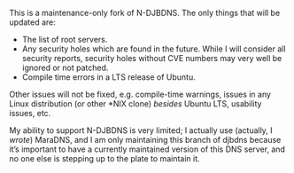 This is a maintenance-only fork of N-DJBDNS.  The only things that
will be updated are:

* The list of root servers.
* Any security holes which are found in the future.  While I will consider
  all security reports, security holes without CVE numbers may very well
  be ignored or not patched.  
* Compile time errors in a LTS release of Ubuntu.

Other issues will not be fixed, e.g. compile-time warnings, issues in any
Linux distribution (or other *NIX clone) *besides* Ubuntu LTS, usability 
issues, etc.

My ability to support N-DJBDNS is very limited; I actually use (actually, I
*wrote*) MaraDNS, and I am only maintaining this branch of djbdns
because it’s important to have a currently maintained version of this
DNS server, and no one else is stepping up to the plate to maintain it.
